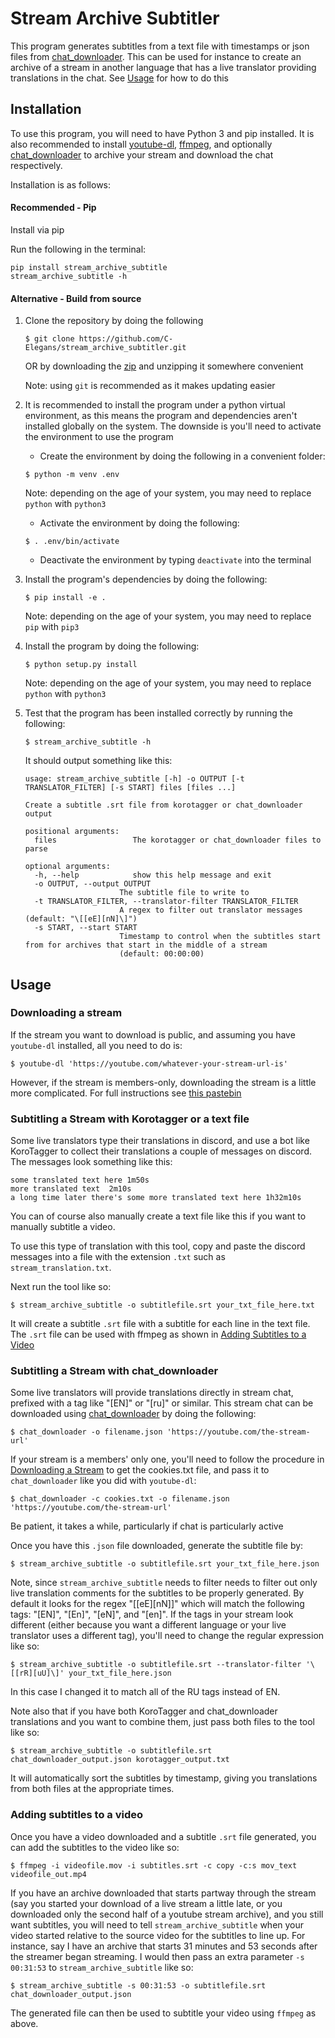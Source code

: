 # Stream Archive Subtitler

This program generates subtitles from a text file with timestamps or json files from [chat_downloader](https://github.com/xenova/chat-downloader/). This can be used for instance to create an archive of a stream in another language that has a live translator providing translations in the chat. See [Usage](#usage) for how to do this

## Installation
To use this program, you will need to have Python 3 and pip installed. It is also recommended to install [youtube-dl](https://github.com/ytdl-org/youtube-dl), [ffmpeg](https://ffmpeg.org/), and optionally [chat_downloader](https://github.com/xenova/chat-downloader/) to archive your stream and download the chat respectively.

Installation is as follows:

#### Recommended - Pip

Install via pip

Run the following in the terminal:

``` console
pip install stream_archive_subtitle
stream_archive_subtitle -h
```

#### Alternative - Build from source

1. Clone the repository by doing the following

	``` console
	$ git clone https://github.com/C-Elegans/stream_archive_subtitler.git

	```
	OR by downloading the [zip](https://github.com/C-Elegans/stream_archive_subtitler/archive/refs/heads/master.zip) and unzipping it somewhere convenient

	Note: using `git` is recommended as it makes updating easier

1. It is recommended to install the program under a python virtual environment, as this means the program and dependencies aren't installed globally on the system. The downside is you'll need to activate the environment to use the program
   - Create the environment by doing the following in a convenient folder:

   ``` console
   $ python -m venv .env
   ```
   Note: depending on the age of your system, you may need to replace `python` with `python3`
   - Activate the environment by doing the following:

   ``` console
   $ . .env/bin/activate
   ```
   - Deactivate the environment by typing `deactivate` into the terminal

1. Install the program's dependencies by doing the following:

   ``` console
   $ pip install -e .
   ```
   Note: depending on the age of your system, you may need to replace `pip` with `pip3`
1. Install the program by doing the following:

   ``` console
   $ python setup.py install
   ```
   Note: depending on the age of your system, you may need to replace `python` with `python3`
1. Test that the program has been installed correctly by running the following:

   ``` console
   $ stream_archive_subtitle -h
   ```
   It should output something like this:

   ```
   usage: stream_archive_subtitle [-h] -o OUTPUT [-t TRANSLATOR_FILTER] [-s START] files [files ...]

   Create a subtitle .srt file from korotagger or chat_downloader output

   positional arguments:
     files                 The korotagger or chat_downloader files to parse

   optional arguments:
     -h, --help            show this help message and exit
     -o OUTPUT, --output OUTPUT
   						The subtitle file to write to
     -t TRANSLATOR_FILTER, --translator-filter TRANSLATOR_FILTER
   						A regex to filter out translator messages (default: "\[[eE][nN]\]")
     -s START, --start START
   						Timestamp to control when the subtitles start from for archives that start in the middle of a stream
   						(default: 00:00:00)
   ```

## Usage

### Downloading a stream

If the stream you want to download is public, and assuming you have `youtube-dl` installed, all you need to do is:

``` console
$ youtube-dl 'https://youtube.com/whatever-your-stream-url-is'
```

However, if the stream is members-only, downloading the stream is a little more complicated. For full instructions see [this pastebin](https://pastebin.com/YkTzVNUK)

### Subtitling a Stream with Korotagger or a text file
Some live translators type their translations in discord, and use a bot like KoroTagger to collect their translations a couple of messages on discord. The messages look something like this:

```
some translated text here 1m50s
more translated text  2m10s
a long time later there's some more translated text here 1h32m10s
```

You can of course also manually create a text file like this if you want to manually subtitle a video.

To use this type of translation with this tool, copy and paste the discord messages into a file with the extension `.txt` such as `stream_translation.txt`.

Next run the tool like so:

``` console
$ stream_archive_subtitle -o subtitlefile.srt your_txt_file_here.txt

```

It will create a subtitle `.srt` file with a subtitle for each line in the text file. The `.srt` file can be used with ffmpeg as shown in [Adding Subtitles to a Video](#adding-subtitles-to-a-video)

### Subtitling a Stream with chat_downloader

Some live translators will provide translations directly in stream chat, prefixed with a tag like "[EN]" or "[ru]" or similar. This stream chat can be downloaded using [chat_downloader](https://github.com/xenova/chat-downloader/) by doing the following:

``` console
$ chat_downloader -o filename.json 'https://youtube.com/the-stream-url'
```

If your stream is a members' only one, you'll need to follow the procedure in [Downloading a Stream](#downloading-a-stream) to get the cookies.txt file, and pass it to `chat_downloader` like you did with `youtube-dl`:
``` console
$ chat_downloader -c cookies.txt -o filename.json 'https://youtube.com/the-stream-url'
```

Be patient, it takes a while, particularly if chat is particularly active

Once you have this `.json` file downloaded, generate the subtitle file by:
``` console
$ stream_archive_subtitle -o subtitlefile.srt your_txt_file_here.json

```

Note, since `stream_archive_subtitle` needs to filter needs to filter out only live translation comments for the subtitles to be properly generated. By default it looks for the regex "\[[eE][nN]\]" which will match the following tags: "[EN]", "[En]", "[eN]", and "[en]". If the tags in your stream look different (either because you want a different language or your live translator uses a different tag), you'll need to change the regular expression like so:

``` console
$ stream_archive_subtitle -o subtitlefile.srt --translator-filter '\[[rR][uU]\]' your_txt_file_here.json

```

In this case I changed it to match all of the RU tags instead of EN.

Note also that if you have both KoroTagger and chat_downloader translations and you want to combine them, just pass both files to the tool like so:

``` console
$ stream_archive_subtitle -o subtitlefile.srt chat_downloader_output.json korotagger_output.txt

```

It will automatically sort the subtitles by timestamp, giving you translations from both files at the appropriate times.

### Adding subtitles to a video

Once you have a video downloaded and a subtitle `.srt` file generated, you can add the subtitles to the video like so:

``` console
$ ffmpeg -i videofile.mov -i subtitles.srt -c copy -c:s mov_text videofile_out.mp4
```

If you have an archive downloaded that starts partway through the stream (say you started your download of a live stream a little late, or you downloaded only the second half of a youtube stream archive), and you still want subtitles, you will need to tell `stream_archive_subtitle` when your video started relative to the source video for the subtitles to line up. For instance, say I have an archive that starts 31 minutes and 53 seconds after the streamer began streaming. I would then pass an extra parameter `-s 00:31:53` to `stream_archive_subtitle` like so:

``` console
$ stream_archive_subtitle -s 00:31:53 -o subtitlefile.srt chat_downloader_output.json

```

The generated file can then be used to subtitle your video using `ffmpeg` as above.
